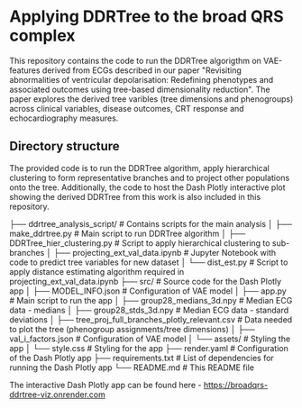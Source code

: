 # Applying DDRTree to the broad QRS complex

This repository contains the code to run the DDRTree algorigthm on VAE-features derived from ECGs described in our paper "Revisiting abnormalities of ventricular depolarisation: Redefining phenotypes and associated outcomes using tree-based dimensionality reduction". The paper explores the derived tree varibles (tree dimensions and phenogroups) across clinical variables, disease outcomes, CRT response and echocardiography measures. 

## Directory structure 

The provided code is to run the DDRTree algorithm, apply hierarchical clustering to form representative branches and to project other populations onto the tree. Additionally, the code to host the Dash Plotly interactive plot showing the derived DDRTree from this work is also included in this repository. 


├── ddrtree_analysis_script/                            # Contains scripts for the main analysis 
│   ├── make_ddrtree.py                                 # Main script to run DDRTree algorithm
│   ├── DDRTree_hier_clustering.py                      # Script to apply hierarchical clustering to sub-branches
│   ├── projecting_ext_val_data.ipynb                   # Jupyter Notebook with code to predict tree variables for new dataset
│   └── dist_est.py                                     # Script to apply distance estimating algorithm required in projecting_ext_val_data.ipynb
├── src/                                                # Source code for the Dash Plotly app
│   ├── MODEL_INFO.json                                 # Configuration of VAE model
│   ├── app.py                                          # Main script to run the app
│   ├── group28_medians_3d.npy                          # Median ECG data - medians
│   ├── group28_stds_3d.npy                             # Median ECG data - standard deviations
│   ├── tree_proj_full_branches_plotly_relevant.csv     # Data needed to plot the tree (phenogroup assignments/tree dimensions)
│   ├── val_i_factors.json                              # Configuration of VAE model
│   └── assets/                                         # Styling the app
│       └── style.css                                   # Styling for the app
├── render.yaml                                         # Configuration of the Dash Plotly app
├── requirements.txt                                    # List of dependencies for running the Dash Plotly app
└── README.md                                           # This README file


The interactive Dash Plotly app can be found here - https://broadqrs-ddrtree-viz.onrender.com
